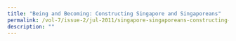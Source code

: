```yaml
---
title: "Being and Becoming: Constructing Singapore and Singaporeans"
permalink: /vol-7/issue-2/jul-2011/singapore-singaporeans-constructing-becoming/
description: ""
---
```

